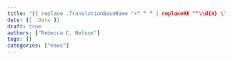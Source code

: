 ```yaml
---
title: "{{ replace .TranslationBaseName "-" " " | replaceRE "^\\d{4} \\d{2} \\d{2} " "" | title }}"
date: {{ .Date }}
draft: true
authors: ["Rebecca C. Nelson"]
tags: []
categories: ["news"]
---
```


